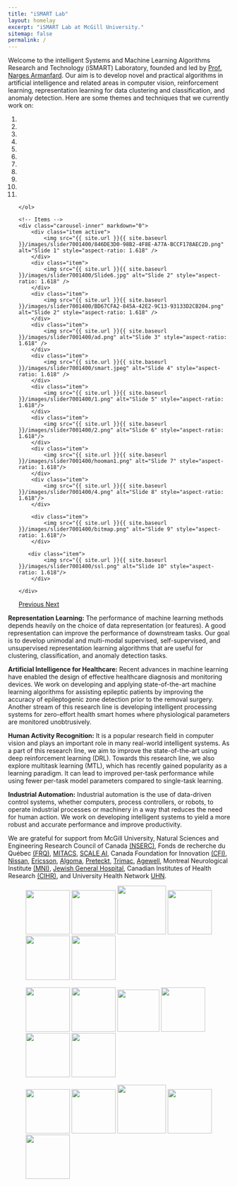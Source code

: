 ```yaml
---
title: "iSMART Lab"
layout: homelay
excerpt: "iSMART Lab at McGill University."
sitemap: false
permalink: /
---
```


Welcome to the intelligent Systems and Machine Learning Algorithms Research and Technology (iSMART) Laboratory, founded and led by [Prof. Narges Armanfard](https://www.mcgill.ca/ece/narges-armanfard). Our aim is to develop novel and practical algorithms in artificial intelligence and related areas in computer vision, reinforcement learning, representation learning for data clustering and classification, and anomaly detection. Here are some themes and techniques that we currently work on:

<div markdown="0" id="carousel" class="carousel slide" data-ride="carousel" data-interval="4000" data-pause="hover" >
    <!-- Menu -->
    <ol class="carousel-indicators">
        <li data-target="#carousel" data-slide-to="0" class="active"></li>
        <li data-target="#carousel" data-slide-to="1"></li>
        <li data-target="#carousel" data-slide-to="2"></li>
        <li data-target="#carousel" data-slide-to="3"></li>
        <li data-target="#carousel" data-slide-to="4"></li>
        <li data-target="#carousel" data-slide-to="5"></li>
        <li data-target="#carousel" data-slide-to="6"></li>
        <li data-target="#carousel" data-slide-to="7"></li>
        <li data-target="#carousel" data-slide-to="8"></li>
        <li data-target="#carousel" data-slide-to="9"></li>
        <li data-target="#carousel" data-slide-to="10"></li>

    </ol>

    <!-- Items -->
    <div class="carousel-inner" markdown="0">
        <div class="item active">
            <img src="{{ site.url }}{{ site.baseurl }}/images/slider7001400/846DE3D0-98B2-4F8E-A77A-BCCF178AEC2D.png" alt="Slide 1" style="aspect-ratio: 1.618" />
        </div>
        <div class="item">
            <img src="{{ site.url }}{{ site.baseurl }}/images/slider7001400/Slide6.jpg" alt="Slide 2" style="aspect-ratio: 1.618" />
        </div>
        <div class="item">
            <img src="{{ site.url }}{{ site.baseurl }}/images/slider7001400/BD67CFA2-845A-42E2-9C13-93133D2CB204.png" alt="Slide 2" style="aspect-ratio: 1.618" />
        </div>
        <div class="item">
            <img src="{{ site.url }}{{ site.baseurl }}/images/slider7001400/ad.png" alt="Slide 3" style="aspect-ratio: 1.618" />
        </div>
        <div class="item">
            <img src="{{ site.url }}{{ site.baseurl }}/images/slider7001400/smart.jpeg" alt="Slide 4" style="aspect-ratio: 1.618" />
        </div>
        <div class="item">
            <img src="{{ site.url }}{{ site.baseurl }}/images/slider7001400/1.png" alt="Slide 5" style="aspect-ratio: 1.618"/>
        </div>
        <div class="item">
            <img src="{{ site.url }}{{ site.baseurl }}/images/slider7001400/2.png" alt="Slide 6" style="aspect-ratio: 1.618"/>
        </div>
        <div class="item">
            <img src="{{ site.url }}{{ site.baseurl }}/images/slider7001400/hooman1.png" alt="Slide 7" style="aspect-ratio: 1.618"/>
        </div>
        <div class="item">
            <img src="{{ site.url }}{{ site.baseurl }}/images/slider7001400/4.png" alt="Slide 8" style="aspect-ratio: 1.618"/>
        </div>

        <div class="item">
            <img src="{{ site.url }}{{ site.baseurl }}/images/slider7001400/bitmap.png" alt="Slide 9" style="aspect-ratio: 1.618"/>
        </div>

       <div class="item">
            <img src="{{ site.url }}{{ site.baseurl }}/images/slider7001400/ssl.png" alt="Slide 10" style="aspect-ratio: 1.618"/>
        </div>

    </div>
  <a class="left carousel-control" href="#carousel" role="button" data-slide="prev">
    <span class="glyphicon glyphicon-chevron-left" aria-hidden="true"></span>
    <span class="sr-only">Previous</span>
  </a>
  <a class="right carousel-control" href="#carousel" role="button" data-slide="next">
    <span class="glyphicon glyphicon-chevron-right" aria-hidden="true"></span>
    <span class="sr-only">Next</span>
  </a>
</div>


**Representation Learning:** The performance of machine learning methods depends heavily on the choice of data representation (or features). A good representation can improve the performance of downstream tasks. Our goal is to develop unimodal and multi-modal supervised, self-supervised, and unsupervised representation learning algorithms that are useful for clustering, classification, and anomaly detection tasks.

**Artificial Intelligence for Healthcare:** Recent advances in machine learning have enabled the design of effective healthcare diagnosis and monitoring devices. We work on developing and applying state-of-the-art machine learning algorithms for assisting epileptic patients by improving the accuracy of epileptogenic zone detection prior to the removal surgery. Another stream of this research line is developing intelligent processing systems for zero-effort health smart homes where physiological parameters are monitored unobtrusively.

**Human Activity Recognition:** It is a popular research field in computer vision and plays an important role in many real-world intelligent systems. As a part of this research line, we aim to improve the state-of-the-art using deep reinforcement learning (DRL). Towards this research line, we also explore multitask learning (MTL), which has recently gained popularity as a learning paradigm. It can lead to improved per-task performance while using fewer per-task model parameters compared to single-task learning.

**Industrial Automation:**  Industrial automation is the use of data-driven control systems, whether computers, process controllers, or robots, to operate industrial processes or machinery in a way that reduces the need for human action. We work on developing intelligent systems to yield a more robust and accurate performance and improve productivity.

We are grateful for support from McGill University, Natural Sciences and Engineering Research Council of Canada [(NSERC)](https://www.nserc-crsng.gc.ca/index_eng.asp), Fonds de recherche du Québec [(FRQ)](https://frq.gouv.qc.ca/en/), [MITACS](https://www.mitacs.ca/en), [SCALE AI](https://www.scaleai.ca/), Canada Foundation for Innovation [(CFI)](https://www.innovation.ca/), [Nissan](https://www.nissan.ca/), [Ericsson](https://www.ericsson.com/en), [Algoma](https://algomau.ca/), [Preteckt](https://preteckt.com/), [Trimac](https://www.trimac.com/), [Agewell](https://agewell-nce.ca/), Montreal Neurological Institute [(MNI)](https://www.mcgill.ca/neuro/), [Jewish General Hospital](https://www.jgh.ca/), Canadian Institutes of Health Research [(CIHR)](https://cihr-irsc.gc.ca/e/193.html), and University Health Network [UHN](https://www.uhn.ca/).

<figure class="fourth">
  <img src="{{ site.url }}{{ site.baseurl }}/images/logopic/MCGILL.png" style="width: 100px">
  <img src="{{ site.url }}{{ site.baseurl }}/images/logopic/FRQNT.png" style="width: 100px">
  <img src="{{ site.url }}{{ site.baseurl }}/images/logopic/NSERC.jpg" style="width: 110px">
  <img src="{{ site.url }}{{ site.baseurl }}/images/logopic/MITACS.jpg" style="width: 100px">
  <img src="{{ site.url }}{{ site.baseurl }}/images/logopic/SCALE.jpg" style="width: 100px">
    <img src="{{ site.url }}{{ site.baseurl }}/images/logopic/CFI.png" style="width: 100px">
</figure>

<figure class="fourth">
  <img src="{{ site.url }}{{ site.baseurl }}/images/logopic/Ericsson-Logo-700x394.png" style="width: 100px">
  <img src="{{ site.url }}{{ site.baseurl }}/images/logopic/algoma.jpg" style="width: 100px">
  <img src="{{ site.url }}{{ site.baseurl }}/images/logopic/Nissan_logo.png" style="width: 95px">
  <img src="{{ site.url }}{{ site.baseurl }}/images/logopic/Preteckt-_horz_blue.webp" style="width: 100px">
  <img src="{{ site.url }}{{ site.baseurl }}/images/logopic/trimac.webp" style="width: 100px">
    <img src="{{ site.url }}{{ site.baseurl }}/images/logopic/Bridgestone-Logo.png" style="width: 100px">
</figure>

<figure class="fourth">
  <img src="{{ site.url }}{{ site.baseurl }}/images/logopic/Neuro.png" style="width: 100px">
  <img src="{{ site.url }}{{ site.baseurl }}/images/logopic/jgh-color.png" style="width: 100px">
  <img src="{{ site.url }}{{ site.baseurl }}/images/logopic/UHN.jpg" style="width: 110px">
    <img src="{{ site.url }}{{ site.baseurl }}/images/logopic/agewell.png" style="width: 100px">
    <img src="{{ site.url }}{{ site.baseurl }}/images/logopic/cihr.png" style="width: 100px">
</figure>
